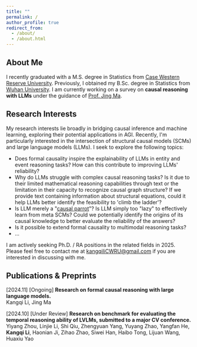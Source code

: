 ```yaml
---
title: ""
permalink: /
author_profile: true
redirect_from: 
  - /about/
  - /about.html
---
```


## About Me

I recently graduated with a M.S. degree in Statistics from [Case Western Reserve University](https://case.edu/). Previously, I obtained my B.Sc. degree in Statistics from [Wuhan University](https://en.whu.edu.cn/). I am currently working on a survey on **causal reasoning with LLMs** under the guidance of [Prof. Jing Ma](https://jma712.github.io/).

## Research Interests

My research interests lie broadly in bridging causal inference and machine learning, exploring their potential applications in AGI. Recently, I'm particularly interested in the intersection of structural causal models (SCMs) and large language models (LLMs). I seek to explore the following topics:

- Does formal causality inspire the explainability of LLMs in entity and event reasoning tasks? How can this contribute to improving LLMs' reliability?
- Why do LLMs struggle with complex causal reasoning tasks? Is it due to their limited mathematical reasoning capabilities through text or the limitation in their capacity to recognize causal graph structure? If we provide text containing information about structural equations, could it help LLMs better identify the feasibility to 'climb the ladder'?
- Is LLM merely a "[causal parrot](https://arxiv.org/pdf/2308.13067)"? Is LLM simply too "lazy" to effectively learn from meta SCMs? Could we potentially identify the origins of its causal knowledge to better evaluate the reliability of the answers?
- Is it possible to extend formal causality to multimodal reasoning tasks?
- ...

I am actively seeking Ph.D. / RA positions in the related fields in 2025. Please feel free to contact me at [kangqiliCWRU@gmail.com](kangqiliCWRU@gmail.com) if you are interested in discussing with me.

## Publications & Preprints

\[2024.11\] \[Ongoing\] **Research on formal causal reasoning with large language models.**  
Kangqi Li, Jing Ma

\[2024.10\] \[Under Review\] **Research on benchmark for evaluating the temporal reasoning ability of LVLMs, submitted to a major CV conference.**  
Yiyang Zhou, Linjie Li, Shi Qiu, Zhengyuan Yang, Yuyang Zhao, Yangfan He, **Kangqi Li**, Haonian Ji, Zihao Zhao, Siwei Han, Haibo Tong, Lijuan Wang, Huaxiu Yao
